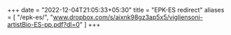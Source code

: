 +++
date = "2022-12-04T21:05:33+05:30"
title = "EPK-ES redirect"
aliases = [
    "/epk-es/",
    "www.dropbox.com/s/aixnk98gz3ap5x5/vigliensoni-artistBio-ES-pp.pdf?dl=0"
]
+++
